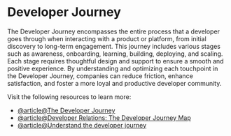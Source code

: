 # Developer Journey

The Developer Journey encompasses the entire process that a developer goes through when interacting with a product or platform, from initial discovery to long-term engagement. This journey includes various stages such as awareness, onboarding, learning, building, deploying, and scaling. Each stage requires thoughtful design and support to ensure a smooth and positive experience. By understanding and optimizing each touchpoint in the Developer Journey, companies can reduce friction, enhance satisfaction, and foster a more loyal and productive developer community.

Visit the following resources to learn more:

- [@article@The Developer Journey](https://www.devrel.agency/developerjourney)
- [@article@Developer Relations: The Developer Journey Map](https://medium.com/codex/developer-relations-the-developer-journey-map-36bd4619f5f3)
- [@article@Understand the developer journey](https://www.commonroom.io/resources/ultimate-guide-to-developer-experience/)